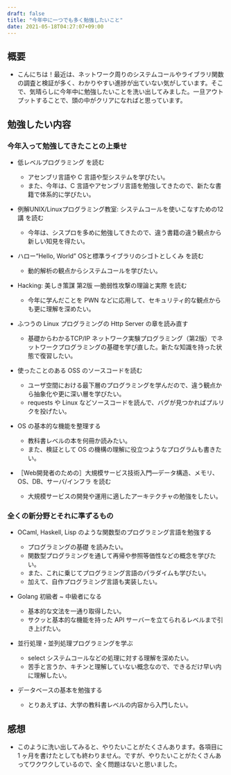 ```yaml
---
draft: false
title: "今年中に一つでも多く勉強したいこと"
date: 2021-05-18T04:27:07+09:00
---
```


## 概要

- こんにちは！最近は、ネットワーク周りのシステムコールやライブラリ関数の調査と検証が多く、わかりやすい進捗が出ていない気がしています。そこで、気晴らしに今年中に勉強したいことを洗い出してみました。一旦アウトプットすることで、頭の中がクリアになればと思っています。

## 勉強したい内容

<!-- - 以下のフォーマットに従って簡潔に書いていきたいと思います。

* * *

- 〇〇を勉強したい
  - 〇〇を勉強したい理由を端的に述べる。
  - 具体的なアクションを述べていく。

* * * -->

### 今年入って勉強してきたことの上乗せ

- 低レベルプログラミング を読む
  - アセンブリ言語や C 言語や型システムを学びたい。
  - また、今年は、C 言語やアセンブリ言語を勉強してきたので、新たな書籍で体系的に学びたい。

- 例解UNIX/Linuxプログラミング教室: システムコールを使いこなすための12講 を読む
  - 今年は、シスプロを多めに勉強してきたので、違う書籍の違う観点から新しい知見を得たい。

- ハロー“Hello, World” OSと標準ライブラリのシゴトとしくみ を読む
  - 動的解析の観点からシステムコールを学びたい。

- Hacking: 美しき策謀 第2版 ―脆弱性攻撃の理論と実際 を読む
  - 今年に学んだことを PWN などに応用して、セキュリティ的な観点からも更に理解を深めたい。

- ふつうの Linux プログラミングの Http Server の章を読み直す
  - 基礎からわかるTCP/IP ネットワーク実験プログラミング（第2版）でネットワークプログラミングの基礎を学び直した。新たな知識を持った状態で復習したい。

- 使ったことのある OSS のソースコードを読む
  - ユーザ空間における最下層のプログラミングを学んだので、違う観点から抽象化や更に深い層を学びたい。
  - requests や Linux などソースコードを読んで、バグが見つかればプルリクを投げたい。

- OS の基本的な機能を整理する
  - 教科書レベルの本を何冊か読みたい。
  - また、検証として OS の機構の理解に役立つようなプログラムも書きたい。

- ［Web開発者のための］大規模サービス技術入門―データ構造、メモリ、OS、DB、サーバ/インフラ を読む
  - 大規模サービスの開発や運用に適したアーキテクチャの勉強をしたい。

### 全くの新分野とそれに準ずるもの

- OCaml, Haskell, Lisp のような関数型のプログラミング言語を勉強する
  - プログラミングの基礎 を読みたい。
  - 関数型プログラミングを通して再帰や参照等価性などの概念を学びたい。
  - また、これに乗じてプログラミング言語のパラダイムも学びたい。
  - 加えて、自作プログラミング言語も実装したい。

- Golang 初級者 ~ 中級者になる
  - 基本的な文法を一通り取得したい。
  - サクッと基本的な機能を持った API サーバーを立てられるレベルまで引き上げたい。

- 並行処理・並列処理プログラミングを学ぶ
  - select システムコールなどの処理に対する理解を深めたい。
  - 苦手と言うか、キチンと理解していない概念なので、できるだけ早い内に理解したい。

- データベースの基本を勉強する
  - とりあえずは、大学の教科書レベルの内容から入門したい。

## 感想

- このように洗い出してみると、やりたいことがたくさんあります。各項目に 1 ヶ月を書けたとしても終わりません。ですが、やりたいことがたくさんあってワクワクしているので、全く問題はないと思いました。
